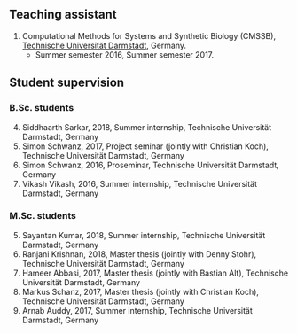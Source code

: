 ## Teaching assistant 
1. Computational Methods for Systems and Synthetic Biology (CMSSB), [Technische Universität Darmstadt](https://www.tu-darmstadt.de/index.en.jsp), Germany.   
    * Summer semester 2016, Summer semester 2017.
    
    
## Student supervision
### B.Sc. students
4. Siddhaarth Sarkar, 2018, Summer internship, Technische Universität Darmstadt, Germany
3. Simon Schwanz, 2017, Project seminar (jointly with Christian Koch), Technische Universität Darmstadt, Germany
2. Simon Schwanz, 2016, Proseminar, Technische Universität Darmstadt, Germany
1. Vikash Vikash, 2016, Summer internship, Technische Universität Darmstadt, Germany


### M.Sc. students
5. Sayantan Kumar, 2018, Summer internship, Technische Universität Darmstadt, Germany
4. Ranjani Krishnan, 2018, Master thesis (jointly with Denny Stohr), Technische Universität Darmstadt, Germany
3. Hameer Abbasi, 2017, Master thesis (jointly with Bastian Alt), Technische Universität Darmstadt, Germany
2. Markus Schanz, 2017, Master thesis (jointly with Christian Koch), Technische Universität Darmstadt, Germany
1. Arnab Auddy, 2017, Summer internship, Technische Universität Darmstadt, Germany



